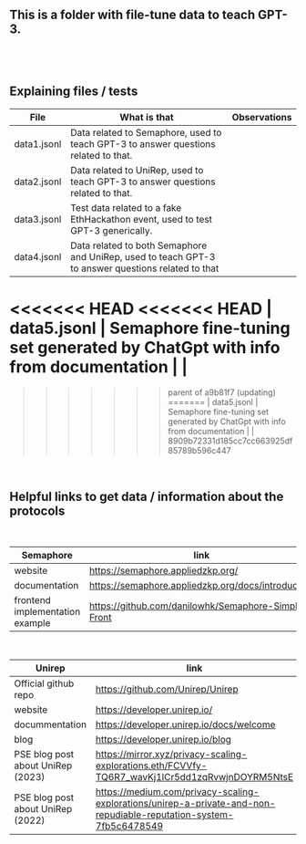 <h2>This is a folder with file-tune data to teach GPT-3.<h2><br>

## Explaining files / tests

| **File**    | **What is that**                                                                                   | **Observations** |
| ----------- | -------------------------------------------------------------------------------------------------- | ---------------- |
| data1.jsonl | Data related to Semaphore, used to teach GPT-3 to answer questions related to that.                |                  |
| data2.jsonl | Data related to UniRep, used to teach GPT-3 to answer questions related to that.                   |                  |
| data3.jsonl | Test data related to a fake EthHackathon event, used to test GPT-3 generically.                    |                  |
| data4.jsonl | Data related to both Semaphore and UniRep, used to teach GPT-3 to answer questions related to that |                  |
<<<<<<< HEAD
<<<<<<< HEAD
| data5.jsonl | Semaphore fine-tuning set generated by ChatGpt with info from documentation                        |                  |
=======
>>>>>>> parent of a9b81f7 (updating)
=======
| data5.jsonl | Semaphore fine-tuning set generated by ChatGpt with info from documentation                        |                  |
>>>>>>> 8909b72331d185cc7cc663925df85789b596c447

<br>

## Helpful links to get data / information about the protocols

<br>

| **Semaphore**                   | **link**                                            | **Observations** |
| ------------------------------- | --------------------------------------------------- | ---------------- |
| website                         | https://semaphore.appliedzkp.org/                   |                  |
| documentation                   | https://semaphore.appliedzkp.org/docs/introduction  |                  |
| frontend implementation example | https://github.com/danilowhk/Semaphore-Simple-Front |                  |

<br>

| **Unirep**                        | **link**                                                                                                           | **Observations** |
| --------------------------------- | ------------------------------------------------------------------------------------------------------------------ | ---------------- |
| Official github repo              | https://github.com/Unirep/Unirep                                                                                   |                  |
| website                           | https://developer.unirep.io/                                                                                       |                  |
| docummentation                    | https://developer.unirep.io/docs/welcome                                                                           |                  |
| blog                              | https://developer.unirep.io/blog                                                                                   |                  |
| PSE blog post about UniRep (2023) | https://mirror.xyz/privacy-scaling-explorations.eth/FCVVfy-TQ6R7_wavKj1lCr5dd1zqRvwjnDOYRM5NtsE                    |                  |
| PSE blog post about UniRep (2022) | https://medium.com/privacy-scaling-explorations/unirep-a-private-and-non-repudiable-reputation-system-7fb5c6478549 |                  |
